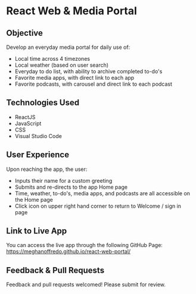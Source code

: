 # React Web & Media Portal

## Objective
Develop an everyday media portal for daily use of:
* Local time across 4 timezones
* Local weather (based on user search)
* Everyday to do list, with ability to archive completed to-do's
* Favorite media apps, with direct link to each app
* Favorite podcasts, with carousel and direct link to each podcast

## Technologies Used
* ReactJS
* JavaScript
* CSS
* Visual Studio Code

## User Experience
Upon reaching the app, the user:
* Inputs their name for a custom greeting
* Submits and re-directs to the app Home page
* Time, weather, to-do's, media apps, and podcasts are all accessible on the Home page
* Click icon on upper right hand corner to return to Welcome / sign in page

## Link to Live App
You can access the live app through the following GitHub Page: https://meghanoffredo.github.io/react-web-portal/

## Feedback & Pull Requests
Feedback and pull requests welcomed! Please submit for review.
